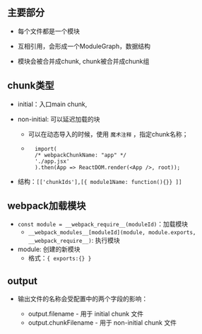## 主要部分

* 每个文件都是一个模块

* 互相引用，会形成一个ModuleGraph，数据结构

* 模块会被合并成chunk, chunk被合并成chunk组

## chunk类型

* initial：入口main chunk, 

* non-initial: 可以延迟加载的块
  + 可以在动态导入的时候，使用 `魔术注释` ，指定chunk名称；
  + ``` 
      import(
      /* webpackChunkName: "app" */
      './app.jsx'
      ).then(App => ReactDOM.render(<App />, root));
    ```
* 结构：`[['chunkIds'],[{ module1Name: function(){}} ]]`

## webpack加载模块

* `const module = __webpack_require__(moduleId)`：加载模块
  * `__webpack_modules__[moduleId](module, module.exports, __webpack_require__)`: 执行模块
* module: 创建的新模块
  * 格式：`{ exports:{} }`

## output

* 输出文件的名称会受配置中的两个字段的影响：

  + output.filename - 用于 initial chunk 文件
  + output.chunkFilename - 用于 non-initial chunk 文件
